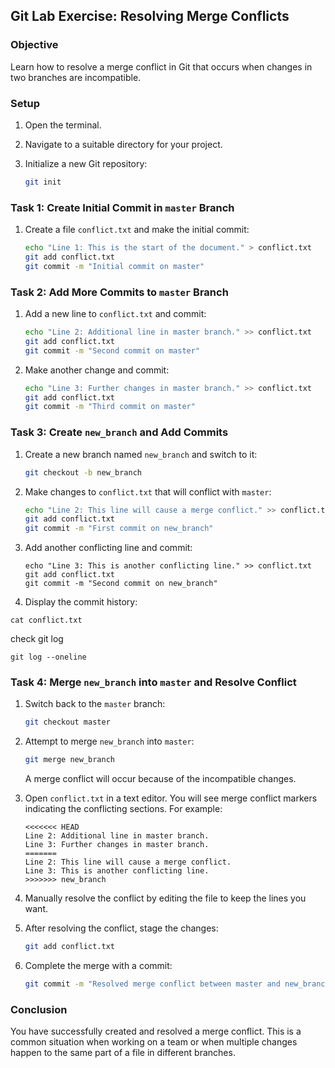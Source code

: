 
## Git Lab Exercise: Resolving Merge Conflicts

### Objective
Learn how to resolve a merge conflict in Git that occurs when changes in two branches are incompatible.

### Setup

1. Open the terminal.
2. Navigate to a suitable directory for your project.
3. Initialize a new Git repository:

   ```bash
   git init
   ```

### Task 1: Create Initial Commit in `master` Branch

1. Create a file `conflict.txt` and make the initial commit:

   ```bash
   echo "Line 1: This is the start of the document." > conflict.txt
   git add conflict.txt
   git commit -m "Initial commit on master"
   ```

### Task 2: Add More Commits to `master` Branch

1. Add a new line to `conflict.txt` and commit:

   ```bash
   echo "Line 2: Additional line in master branch." >> conflict.txt
   git add conflict.txt
   git commit -m "Second commit on master"
   ```

2. Make another change and commit:

   ```bash
   echo "Line 3: Further changes in master branch." >> conflict.txt
   git add conflict.txt
   git commit -m "Third commit on master"
   ```

### Task 3: Create `new_branch` and Add Commits

1. Create a new branch named `new_branch` and switch to it:

   ```bash
   git checkout -b new_branch
   ```

2. Make changes to `conflict.txt` that will conflict with `master`:

   ```bash
   echo "Line 2: This line will cause a merge conflict." >> conflict.txt
   git add conflict.txt
   git commit -m "First commit on new_branch"
   ```

3. Add another conflicting line and commit:

   ```
   echo "Line 3: This is another conflicting line." >> conflict.txt
   git add conflict.txt
   git commit -m "Second commit on new_branch"
   ```

 4. Display the commit history:


   ```
   cat conflict.txt
   ```

   check git log

    
    git log --oneline
    
    


### Task 4: Merge `new_branch` into `master` and Resolve Conflict

1. Switch back to the `master` branch:

   ```bash
   git checkout master
   ```

2. Attempt to merge `new_branch` into `master`:

   ```bash
   git merge new_branch
   ```

   A merge conflict will occur because of the incompatible changes.

3. Open `conflict.txt` in a text editor. You will see merge conflict markers indicating the conflicting sections. For example:

   ```
   <<<<<<< HEAD
   Line 2: Additional line in master branch.
   Line 3: Further changes in master branch.
   =======
   Line 2: This line will cause a merge conflict.
   Line 3: This is another conflicting line.
   >>>>>>> new_branch
   ```

4. Manually resolve the conflict by editing the file to keep the lines you want.
5. After resolving the conflict, stage the changes:

   ```bash
   git add conflict.txt
   ```

6. Complete the merge with a commit:

   ```bash
   git commit -m "Resolved merge conflict between master and new_branch"
   ```

### Conclusion

You have successfully created and resolved a merge conflict. This is a common situation when working on a team or when multiple changes happen to the same part of a file in different branches.


